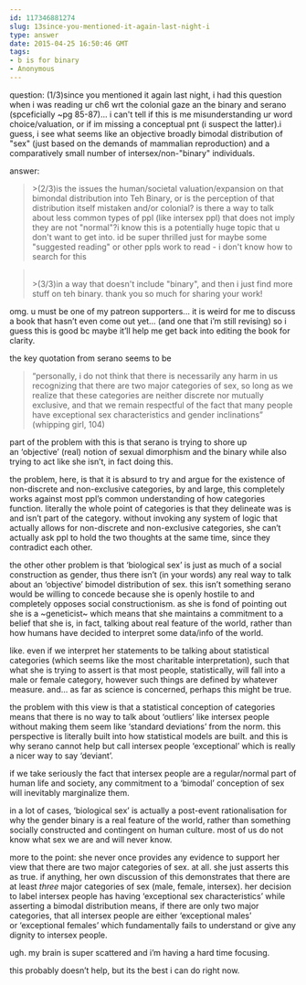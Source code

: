```yaml
---
id: 117346881274
slug: 13since-you-mentioned-it-again-last-night-i
type: answer
date: 2015-04-25 16:50:46 GMT
tags:
- b is for binary
- Anonymous
---
```

question: (1/3)since you mentioned it again last night, i had this question when i was reading ur ch6 wrt the colonial gaze an the binary and serano (spceficially ~pg 85-87)... i can't tell if this is me misunderstanding ur word choice/valuation, or if im missing a conceptual pnt (i suspect the latter).i guess, i see what seems like an objective broadly bimodal distribution of "sex" (just based on the demands of mammalian reproduction) and a comparatively small number of intersex/non-"binary" individuals.

answer: <blockquote>&gt;(2/3)is the issues the human/societal valuation/expansion on that bimondal distribution into Teh Binary, or is the perception of that distribution itself mistaken and/or colonial? is there a way to talk about less common types of ppl (like intersex ppl) that does not imply they are not "normal"?i know this is a potentially huge topic that u don't want to get into. id be super thrilled just for maybe some "suggested reading" or other ppls work to read - i don't know how to search for this</blockquote><blockquote><br>&gt;(3/3)in a way that doesn't include "binary", and then i just find more stuff on teh binary. thank you so much for sharing your work!<br></blockquote><p>omg. u must be one of my patreon supporters... it is weird for me to discuss a book that hasn’t even come out yet... (and one that i’m still revising) so i guess this is good bc maybe it’ll help me get back into editing the book for clarity.&nbsp;</p><p>the key quotation from serano seems to be</p><blockquote>“personally, i do not think that there is necessarily any harm in us recognizing that there are two major categories of sex, so long as we realize that these categories are neither discrete nor mutually exclusive, and that we remain respectful of the fact that many people have exceptional sex characteristics and gender inclinations” (whipping girl, 104)<br></blockquote><p>part of the problem with this is that serano is trying to shore up an&nbsp;‘objective’ (real) notion of sexual dimorphism and the binary while also trying to act like she isn’t, in fact doing this.</p><p>the problem, here, is that it is absurd to try and argue for the existence of non-discrete and non-exclusive categories, by and large, this completely works against most ppl’s common understanding of how categories function. literally the whole point of categories is that they delineate was is and isn’t part of the category. without invoking any system of logic that actually allows for non-discrete and non-exclusive categories, she can’t actually ask ppl to hold the two thoughts at the same time, since they contradict each other.</p><p>the other other problem is that&nbsp;‘biological sex’ is just as much of a social construction as gender, thus there isn’t (in your words) any real way to talk about an ‘objective’ bimodel distribution of sex. this isn’t something serano would be willing to concede because she is openly hostile to and completely opposes social constructionism. as she is fond of pointing out she is a ~geneticist~ which means that she maintains a commitment to a belief that she is, in fact, talking about real feature of the world, rather than how humans have decided to interpret some data/info of the world.&nbsp;</p><p>like. even if we interpret her statements to be talking about statistical categories (which seems like the most charitable interpretation), such that what she is trying to assert is that most people, statistically, will fall into a male or female category, however such things are defined by whatever measure. and... as far as science is concerned, perhaps this might be true.</p><p>the problem with this view is that a statistical conception of categories means that there is no way to talk about&nbsp;‘outliers’ like intersex people without making them seem like&nbsp;‘standard deviations’ from the norm. this perspective is literally built into how statistical models are built. and this is why serano cannot help but call intersex people&nbsp;‘exceptional’ which is really a nicer way to say&nbsp;‘deviant’.&nbsp;</p><p>if we take seriously the fact that intersex people are a regular/normal part of human life and society, any commitment to a&nbsp;‘bimodal’ conception of sex will inevitably marginalize them.&nbsp;</p><p>in a lot of cases,&nbsp;‘biological sex’ is actually a post-event rationalisation for why the gender binary is a real feature of the world, rather than something socially constructed and contingent on human culture. most of us do not know what sex we are and will never know.&nbsp;</p><p>more to the point: she never once provides any evidence to support her view that there are two major categories of sex. at all. she just asserts this as true. if anything, her own discussion of this demonstrates that there are at least _three_ major categories of sex (male, female, intersex). her decision to label intersex people has having&nbsp;‘exceptional sex characteristics’ while asserting a bimodal distribution means, if there are only two major categories, that all intersex people are either&nbsp;‘exceptional males’ or&nbsp;‘exceptional females’ which fundamentally fails to understand or give any dignity to intersex people.&nbsp;</p><p>ugh. my brain is super scattered and i’m having a hard time focusing.</p><p>this probably doesn’t help, but its the best i can do right now.&nbsp;</p>